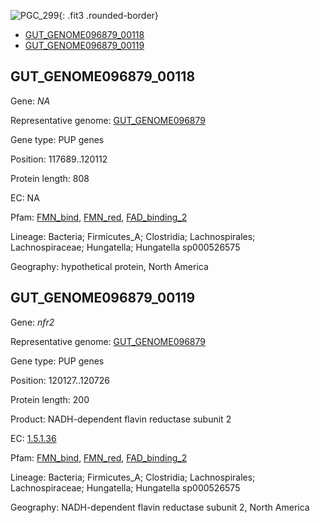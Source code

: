 ![PGC_299](../static/images/Clusters_figure/PGC_299.jpg){: .fit3 .rounded-border}

<ul id="myTab" class="nav nav-tabs">
  <li class="active">
        <a href="#tab1" data-toggle="tab">GUT_GENOME096879_00118</a>
  </li>
<li><a href="#tab2" data-toggle="tab">GUT_GENOME096879_00119</a></li>
</ul>

<div id="myTabContent" class="tab-content">
  <div class="tab-pane fade in active" id="tab1">

<h2 id="GUT_GENOME096879_00118">GUT_GENOME096879_00118</h2>
<p>Gene: <em>NA</em>
<p>Representative genome: <a href="https://www.ebi.ac.uk/metagenomics/genomes/MGYG-HGUT-01571">GUT_GENOME096879</a></p>
<p>Gene type: PUP genes</p>
<p>Position: 117689..120112</p>
<p>Protein length: 808</p>
<p>EC: NA</p>
<p>Pfam: <a href="http://pfam.xfam.org/family/FMN_bind">FMN_bind</a>, <a href="http://pfam.xfam.org/family/FMN_red">FMN_red</a>, <a href="http://pfam.xfam.org/family/FAD_binding_2">FAD_binding_2</a></p>
<p>Lineage: Bacteria; Firmicutes_A; Clostridia; Lachnospirales; Lachnospiraceae; Hungatella; Hungatella sp000526575</p>
<p>Geography: hypothetical protein, North America</p>
  </div>

  <div class="tab-pane fade" id="tab2">

<h2 id="GUT_GENOME096879_00119">GUT_GENOME096879_00119</h2>
<p>Gene: <em>nfr2</em></p>
<p>Representative genome: <a href="https://www.ebi.ac.uk/metagenomics/genomes/MGYG-HGUT-01571">GUT_GENOME096879</a></p>
<p>Gene type: PUP genes</p>
<p>Position: 120127..120726</p>
<p>Protein length: 200</p>
<p>Product: NADH-dependent flavin reductase subunit 2</p>
<p>EC: <a href="https://www.brenda-enzymes.org/enzyme.php?ecno=1.5.1.36">1.5.1.36</a></p>
<p>Pfam: <a href="http://pfam.xfam.org/family/FMN_bind">FMN_bind</a>, <a href="http://pfam.xfam.org/family/FMN_red">FMN_red</a>, <a href="http://pfam.xfam.org/family/FAD_binding_2">FAD_binding_2</a></p>
<p>Lineage: Bacteria; Firmicutes_A; Clostridia; Lachnospirales; Lachnospiraceae; Hungatella; Hungatella sp000526575</p>
<p>Geography: NADH-dependent flavin reductase subunit 2, North America</p>

  </div>
</div>
